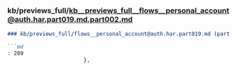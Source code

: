 ### kb/previews_full/kb__previews_full__flows__personal_account@auth.har.part019.md.part002.md

```md
### kb/previews_full/flows__personal_account@auth.har.part019.md (part 002)

```md
: 209
                        },
                      
```

```

```
